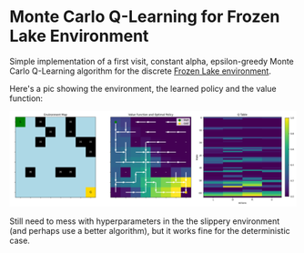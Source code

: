 # Monte Carlo Q-Learning for Frozen Lake Environment

Simple implementation of a first visit, constant alpha, epsilon-greedy Monte Carlo Q-Learning algorithm for the discrete [Frozen Lake environment](https://gymnasium.farama.org/environments/toy_text/frozen_lake/). 

Here's a pic showing the environment, the learned policy and the value function:

<img src="figures/Q8.png" alt="predictions" width=600/>

Still need to mess with hyperparameters in the the slippery environment (and perhaps use a better algorithm), but it works fine for the deterministic case.